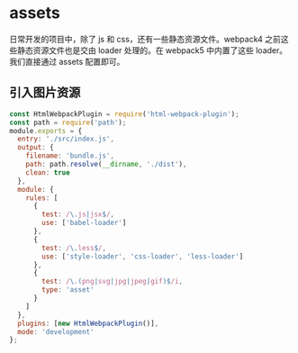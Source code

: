 <!--
 * Author  rhys.zhao
 * Date  2023-03-02 14:14:59
 * LastEditors  rhys.zhao
 * LastEditTime  2023-03-02 15:21:39
 * Description
-->

# assets

日常开发的项目中，除了 js 和 css，还有一些静态资源文件。webpack4 之前这些静态资源文件也是交由 loader 处理的。在 webpack5 中内置了这些 loader。我们直接通过 assets 配置即可。

## 引入图片资源

```js
const HtmlWebpackPlugin = require('html-webpack-plugin');
const path = require('path');
module.exports = {
  entry: './src/index.js',
  output: {
    filename: 'bundle.js',
    path: path.resolve(__dirname, './dist'),
    clean: true
  },
  module: {
    rules: [
      {
        test: /\.js|jsx$/,
        use: ['babel-loader']
      },
      {
        test: /\.less$/,
        use: ['style-loader', 'css-loader', 'less-loader']
      },
      {
        test: /\.(png|svg|jpg|jpeg|gif)$/i,
        type: 'asset'
      }
    ]
  },
  plugins: [new HtmlWebpackPlugin()],
  mode: 'development'
};
```
